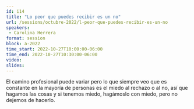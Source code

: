 ```yaml
---
id: i14
title: "Lo peor que puedes recibir es un no"
url: /sessions/octubre-2022/l-peor-que-puedes-recibir-es-un-no
speakers:
 - Carolina Herrera
format: session
block: a-2022
time_start: 2022-10-27T10:00:00-06:00
time_end: 2022-10-27T10:30:00-06:00
video:
slides:
---
```


El camino profesional puede variar pero lo que siempre veo que es constante en la mayoría de personas es el miedo al rechazo o al no, así que hagamos las cosas y si tenemos miedo, hagámoslo con miedo, pero no dejemos de hacerlo.